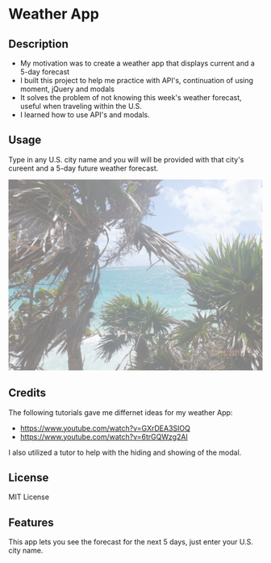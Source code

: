 # Weather App

## Description

- My motivation was to create a weather app that displays current and a 5-day forecast
- I built this project to help me practice with API's, continuation of using moment, jQuery and modals
- It solves the problem of not knowing this week's weather forecast, useful when traveling within the U.S.
- I learned how to use API's and modals.

## Usage

Type in any U.S. city name and you will will be provided with that city's cureent and a 5-day future weather forecast.

![screenhot of weather App](./images/2021_0316_08405500.jpg)

## Credits

The following tutorials gave me differnet ideas for my weather App:

- https://www.youtube.com/watch?v=GXrDEA3SIOQ
- https://www.youtube.com/watch?v=6trGQWzg2AI

I also utilized a tutor to help with the hiding and showing of the modal.

## License

MIT License

## Features

This app lets you see the forecast for the next 5 days, just enter your U.S.  city name.

